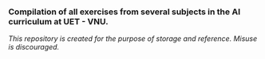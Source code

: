 ### Compilation of all exercises from several subjects in the AI curriculum at UET - VNU.
_This repository is created for the purpose of storage and reference. Misuse is discouraged._
